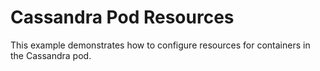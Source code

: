 # Cassandra Pod Resources
This example demonstrates how to configure resources for containers in the Cassandra pod.